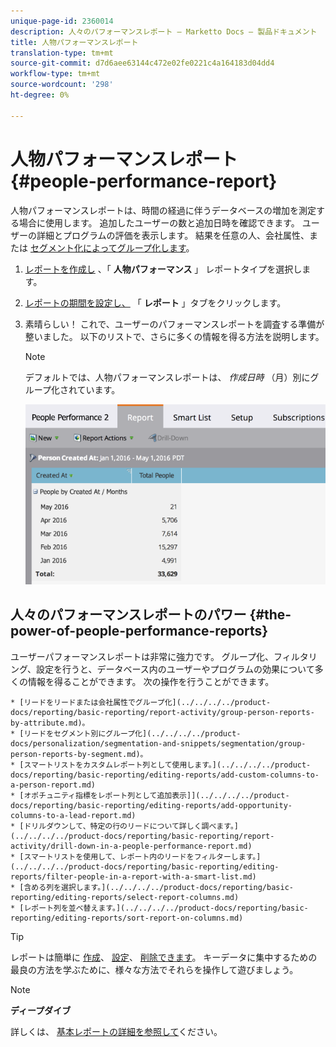 ```yaml
---
unique-page-id: 2360014
description: 人々のパフォーマンスレポート — Marketto Docs — 製品ドキュメント
title: 人物パフォーマンスレポート
translation-type: tm+mt
source-git-commit: d7d6aee63144c472e02fe0221c4a164183d04dd4
workflow-type: tm+mt
source-wordcount: '298'
ht-degree: 0%

---
```



# 人物パフォーマンスレポート {#people-performance-report}

人物パフォーマンスレポートは、時間の経過に伴うデータベースの増加を測定する場合に使用します。 追加したユーザーの数と追加日時を確認できます。 ユーザーの詳細とプログラムの評価を表示します。 結果を任意の人、会社属性、または [セグメント化によってグループ化します](../../../../product-docs/personalization/segmentation-and-snippets/segmentation/create-a-segmentation.md)。

1. [レポートを作成し](../../../../product-docs/reporting/basic-reporting/creating-reports/create-a-report-in-a-program.md) 、「 **人物パフォーマンス** 」 [](report-type-overview.md)レポートタイプを選択します。
1. [レポートの期間を設定し、](../../../../product-docs/reporting/basic-reporting/editing-reports/change-a-report-time-frame.md) 「 **レポート** 」タブをクリックします。
1. 素晴らしい！ これで、ユーザーのパフォーマンスレポートを調査する準備が整いました。 以下のリストで、さらに多くの情報を得る方法を説明します。

   >[!NOTE]
   >
   >デフォルトでは、人物パフォーマンスレポートは、 *作成日時* （月）別にグループ化されています。

   ![](assets/one.png)

## 人々のパフォーマンスレポートのパワー {#the-power-of-people-performance-reports}

ユーザーパフォーマンスレポートは非常に強力です。 グループ化、フィルタリング、設定を行うと、データベース内のユーザーやプログラムの効果について多くの情報を得ることができます。
次の操作を行うことができます。

    * [リードをリードまたは会社属性でグループ化](../../../../product-docs/reporting/basic-reporting/report-activity/group-person-reports-by-attribute.md)。
    * [リードをセグメント別にグループ化](../../../../product-docs/personalization/segmentation-and-snippets/segmentation/group-person-reports-by-segment.md)。
    * [スマートリストをカスタムレポート列として使用します。](../../../../product-docs/reporting/basic-reporting/editing-reports/add-custom-columns-to-a-person-report.md)
    * [オポチュニティ指標をレポート列として追加表示]](../../../../product-docs/reporting/basic-reporting/editing-reports/add-opportunity-columns-to-a-lead-report.md)
    * [ドリルダウンして、特定の行のリードについて詳しく調べます。](../../../../product-docs/reporting/basic-reporting/report-activity/drill-down-in-a-people-performance-report.md)
    * [スマートリストを使用して、レポート内のリードをフィルターします。](../../../../product-docs/reporting/basic-reporting/editing-reports/filter-people-in-a-report-with-a-smart-list.md)
    * [含める列を選択します。](../../../../product-docs/reporting/basic-reporting/editing-reports/select-report-columns.md)
    * [レポート列を並べ替えます。](../../../../product-docs/reporting/basic-reporting/editing-reports/sort-report-on-columns.md)

>[!TIP]
>
>レポートは簡単に [作成](../../../../product-docs/reporting/basic-reporting/creating-reports/create-a-report-in-a-program.md)、 [設定](http://docs.marketo.com/display/docs/basic+reporting)、 [削除できます](../../../../product-docs/reporting/basic-reporting/report-activity/delete-a-report.md)。 キーデータに集中するための最良の方法を学ぶために、様々な方法でそれらを操作して遊びましょう。

>[!NOTE]
>
>**ディープダイブ**
>
>
>詳しくは、 [基本レポートの詳細を参照して](http://docs.marketo.com/display/docs/basic+reporting)ください。

